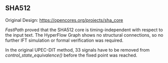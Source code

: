 ## SHA512

Original Design:
https://opencores.org/projects/sha_core

*FastPath* proved that the SHA512 core is timing-independent with respect to the input text.
The HyperFlow Graph shows no structural connections, so no further IFT simulation or formal verification was required.

In the original UPEC-DIT method, 33 signals have to be removed from *control_state_equivalence()* before the fixed point was reached.